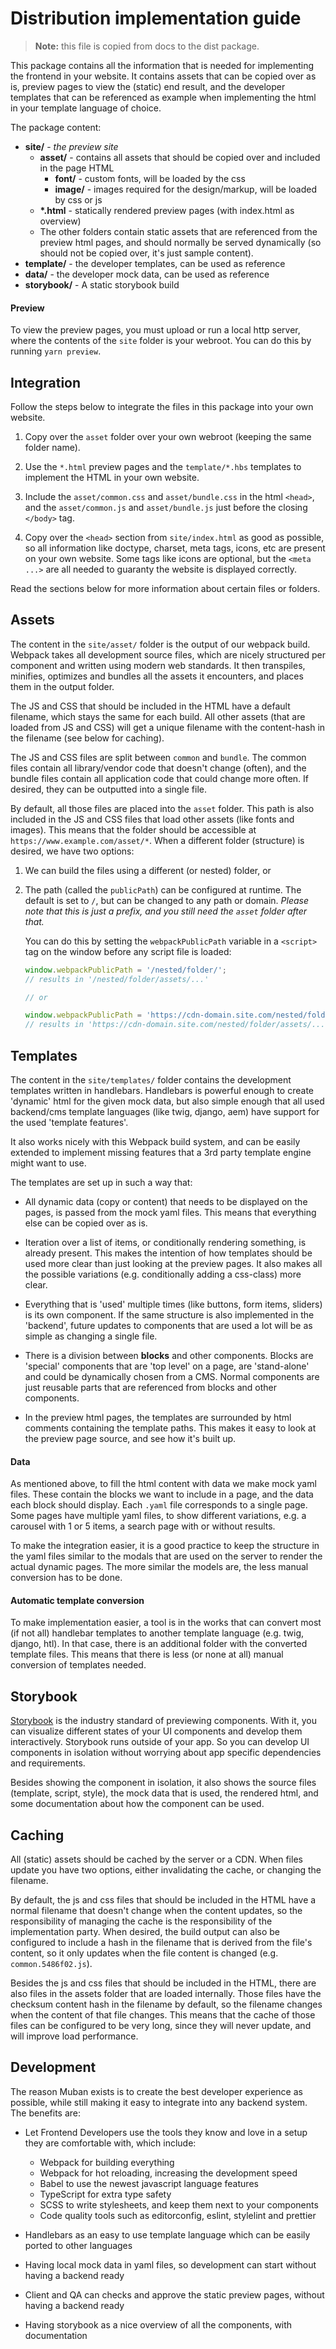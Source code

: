 # Distribution implementation guide

> **Note:** this file is copied from docs to the dist package.

This package contains all the information that is needed for implementing the frontend in your
website. It contains assets that can be copied over as is, preview pages to view the (static) end
result, and the developer templates that can be referenced as example when implementing the html in
your template language of choice.

The package content:

- **site/** - _the preview site_
  - **asset/** - contains all assets that should be copied over and included in the page HTML
    - **font/** - custom fonts, will be loaded by the css
    - **image/** - images required for the design/markup, will be loaded by css or js
  - **\*.html** - statically rendered preview pages (with index.html as overview)
  - The other folders contain static assets that are referenced from the preview html pages, and
    should normally be served dynamically (so should not be copied over, it's just sample content).
- **template/** - the developer templates, can be used as reference
- **data/** - the developer mock data, can be used as reference
- **storybook/** - A static storybook build

#### Preview

To view the preview pages, you must upload or run a local http server, where the contents of the
`site` folder is your webroot. You can do this by running `yarn preview`.

## Integration

Follow the steps below to integrate the files in this package into your own website.

1. Copy over the `asset` folder over your own webroot (keeping the same folder name).

2. Use the `*.html` preview pages and the `template/*.hbs` templates to implement the HTML in your
   own website.
3. Include the `asset/common.css` and `asset/bundle.css` in the html `<head>`, and the
   `asset/common.js` and `asset/bundle.js` just before the closing `</body>` tag.
4. Copy over the `<head>` section from `site/index.html` as good as possible, so all information
   like doctype, charset, meta tags, icons, etc are present on your own website. Some tags like
   icons are optional, but the `<meta ...>` are all needed to guaranty the website is displayed
   correctly.

Read the sections below for more information about certain files or folders.

## Assets

The content in the `site/asset/` folder is the output of our webpack build. Webpack takes all
development source files, which are nicely structured per component and written using modern web
standards. It then transpiles, minifies, optimizes and bundles all the assets it encounters, and
places them in the output folder.

The JS and CSS that should be included in the HTML have a default filename, which stays the same for
each build. All other assets (that are loaded from JS and CSS) will get a unique filename with the
content-hash in the filename (see below for caching).

The JS and CSS files are split between `common` and `bundle`. The common files contain all
library/vendor code that doesn't change (often), and the bundle files contain all application code
that could change more often. If desired, they can be outputted into a single file.

By default, all those files are placed into the `asset` folder. This path is also included in the JS
and CSS files that load other assets (like fonts and images). This means that the folder should be
accessible at `https://www.example.com/asset/*`. When a different folder (structure) is desired, we
have two options:

1. We can build the files using a different (or nested) folder, or

2. The path (called the `publicPath`) can be configured at runtime. The default is set to `/`, but
   can be changed to any path or domain. _Please note that this is just a prefix, and you still need
   the `asset` folder after that._

   You can do this by setting the `webpackPublicPath` variable in a `<script>` tag on the window
   before any script file is loaded:

   ```js
   window.webpackPublicPath = '/nested/folder/';
   // results in '/nested/folder/assets/...'

   // or

   window.webpackPublicPath = 'https://cdn-domain.site.com/nested/folder/';
   // results in 'https://cdn-domain.site.com/nested/folder/assets/...'
   ```

## Templates

The content in the `site/templates/` folder contains the development templates written in
handlebars. Handlebars is powerful enough to create 'dynamic' html for the given mock data, but also
simple enough that all used backend/cms template languages (like twig, django, aem) have support for
the used 'template features'.

It also works nicely with this Webpack build system, and can be easily extended to implement missing
features that a 3rd party template engine might want to use.

The templates are set up in such a way that:

- All dynamic data (copy or content) that needs to be displayed on the pages, is passed from the
  mock yaml files. This means that everything else can be copied over as is.

- Iteration over a list of items, or conditionally rendering something, is already present. This
  makes the intention of how templates should be used more clear than just looking at the preview
  pages. It also makes all the possible variations (e.g. conditionally adding a css-class) more
  clear.

- Everything that is 'used' multiple times (like buttons, form items, sliders) is its own component.
  If the same structure is also implemented in the 'backend', future updates to components that are
  used a lot will be as simple as changing a single file.

- There is a division between **blocks** and other components. Blocks are 'special' components that
  are 'top level' on a page, are 'stand-alone' and could be dynamically chosen from a CMS. Normal
  components are just reusable parts that are referenced from blocks and other components.

- In the preview html pages, the templates are surrounded by html comments containing the template
  paths. This makes it easy to look at the preview page source, and see how it's built up.

#### Data

As mentioned above, to fill the html content with data we make mock yaml files. These contain the
blocks we want to include in a page, and the data each block should display. Each `.yaml` file
corresponds to a single page. Some pages have multiple yaml files, to show different variations,
e.g. a carousel with 1 or 5 items, a search page with or without results.

To make the integration easier, it is a good practice to keep the structure in the yaml files
similar to the modals that are used on the server to render the actual dynamic pages. The more
similar the models are, the less manual conversion has to be done.

#### Automatic template conversion

To make implementation easier, a tool is in the works that can convert most (if not all) handlebar
templates to another template language (e.g. twig, django, htl). In that case, there is an
additional folder with the converted template files. This means that there is less (or none at all)
manual conversion of templates needed.

## Storybook

[Storybook](https://storybook.js.org/) is the industry standard of previewing components.
With it, you can visualize different states of your UI components and develop them interactively.
Storybook runs outside of your app. So you can develop UI components in isolation without worrying
about app specific dependencies and requirements.

Besides showing the component in isolation, it also shows the source files (template, script,
style), the mock data that is used, the rendered html, and some documentation about how the
component can be used.

## Caching

All (static) assets should be cached by the server or a CDN. When files update you have two options,
either invalidating the cache, or changing the filename.

By default, the js and css files that should be included in the HTML have a normal filename that
doesn't change when the content updates, so the responsibility of managing the cache is the
responsibility of the implementation party. When desired, the build output can also be configured to
include a hash in the filename that is derived from the file's content, so it only updates when the
file content is changed (e.g. `common.5486f02.js`).

Besides the js and css files that should be included in the HTML, there are also files in the assets
folder that are loaded internally. Those files have the checksum content hash in the filename by
default, so the filename changes when the content of that file changes. This means that the cache of
those files can be configured to be very long, since they will never update, and will improve load
performance.

## Development

The reason Muban exists is to create the best developer experience as possible, while still making
it easy to integrate into any backend system. The benefits are:

- Let Frontend Developers use the tools they know and love in a setup they are comfortable with,
  which include:

  - Webpack for building everything
  - Webpack for hot reloading, increasing the development speed
  - Babel to use the newest javascript language features
  - TypeScript for extra type safety
  - SCSS to write stylesheets, and keep them next to your components
  - Code quality tools such as editorconfig, eslint, stylelint and prettier

- Handlebars as an easy to use template language which can be easily ported to other languages
- Having local mock data in yaml files, so development can start without having a backend ready
- Client and QA can checks and approve the static preview pages, without having a backend ready
- Having storybook as a nice overview of all the components, with documentation
